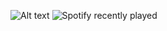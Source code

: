 ![Alt text](https://spotify-recently-played-readme.vercel.app/api?user=31dobdnrbmgsd4p7noxn2z7nxvsa&unique={true|1|on|yes})
![Spotify recently played](https://spotify-recently-played-readme.vercel.app/api?user=31dobdnrbmgsd4p7noxn2z7nxvsa&count=1)
